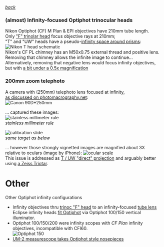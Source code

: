 ---
---
 *[back](photo)*  

### (almost) Infinity-focused Optiphot trinocular heads  
Nikon Optiphot (CF) M Plan & EPI objectives have 210mm tube length.  
Only ["F" trinolar head](Trinoc/#F) focus objective rays at 210mm;  
"T" and "UW" heads have a pseudo-[infinity space around prisms](https://www.microbehunter.com/microscopy-forum/viewtopic.php?f=28&t=9092&start=60#p93275):
![Nikon T head schematic](http://www.photomacrography.net/forum/userpix/3229_Nikon_lightpath_1.jpg)  
Nikon's CF PL chimney has an M50x0.75 external thread and positive lens.  
Removing that chimney allows the infinite image to continue...  
Alternatively, removing that negative lens would focus infinity objectives,  
but with [a bit under a 0.5x magnification](https://www.microbehunter.com/microscopy-forum/viewtopic.php?f=12&t=16289)  

### 200mm zoom telephoto
A camera with (250mm) telephoto lens focused at infinity,  
[as discussed on photomacrography.net](https://www.photomacrography.net/forum/viewtopic.php?t=9438):  
![Canon 90D+250mm](/microscope/Nikon/Images/Optiphot_Infinity.jpg)  

... captured these images:  
![stainless millimeter rule](/microscope/Nikon/Images/mmRule.jpg)   
*stainless millimeter rule*  

![calibration slide](/microscope/Nikon/Images/EPIscale.jpg)  
*same target as below*  

... however those strongly vignetted images are magnified about 3X  
relative to oculars (image by iPhone):
![ocular scale](/microscope/Nikon/Images/AfocalEPIscale.jpg)  
This issue is addressed as [T / UW "direct" projection](Trinoc/#T-UW)
and arguably better using [a Zeiss Triotar](../../static/Canon/#Triotar).  

# Other  
Other Optiphot infinity configurations
- Infinity objectives thru [trinoc "F" head](Trinoc/#F) to an infinity-focused [tube lens](../tube)  
  Eclipse infinity heads [fit Optiphot](https://lavinia.as.arizona.edu/~mtuell/scopes/Eclipse.php) via Optiphot 100/150 vertical illuminator.  
- Optiphot 100/150/200 were infinity scopes with *CF Plan* infinity objectives,
  incompatible with CFI60.  
  ![Optiphot 150](/microscope/Nikon/Images/Optiphot150.jpg)
- [UM-2 measurescope takes Optiphot style nosepieces](https://www.photomacrography.net/forum/viewtopic.php?f=25&t=43442)  

